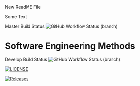 New ReadME File

Some Text

Master Build Status ![GitHub Workflow Status (branch)](https://img.shields.io/github/actions/workflow/status/Jimbo8927/sem/main.yml?branch=master)

# Software Engineering Methods
Develop Build Status ![GitHub Workflow Status (branch)](https://img.shields.io/github/actions/workflow/status/Jimbo2789/sem/main.yml?branch=develop)

[![LICENSE](https://img.shields.io/github/license/Jimbo8927/sem.svg?style=flat-square)](https://github.com/Jimbo8927/sem/blob/master/LICENSE)

[![Releases](https://img.shields.io/github/release/Jimbo8927/sem/all.svg?style=flat-square)](https://github.com/Jimbo8927/sem/releases)